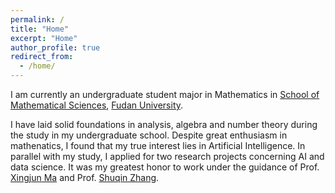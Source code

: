 ```yaml
---
permalink: /
title: "Home"
excerpt: "Home"
author_profile: true
redirect_from: 
  - /home/
---
```


I am currently an undergraduate student major in Mathematics in [School of Mathematical Sciences](https://math.fudan.edu.cn/), [Fudan University](https://www.fudan.edu.cn/). 

I have laid solid foundations in analysis, algebra and number theory during the study in my undergraduate school. Despite great enthusiasm in mathenatics, I found that my true interest lies in Artificial Intelligence. In parallel with my study, I applied for two research projects concerning AI and data science. It was my greatest honor to work under the guidance of Prof. [Xingjun Ma](http://xingjunma.com/) and Prof. [Shuqin Zhang](https://www.researchgate.net/profile/Shu-Qin-Zhang).


